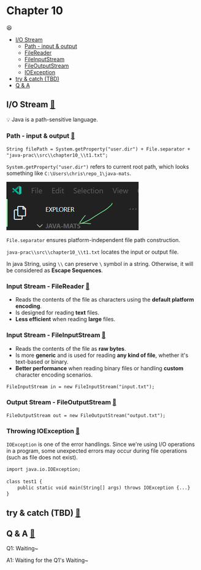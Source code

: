 # Chapter 10

:satisfied:

* [I/O Stream](#1-sAl)
  * [Path - input & output](#1-a)
  * [FileReader](#1-b)
  * [FileInputStream](#1-c)
  * [FileOutputStream](#1-d)
  * [IOException](#1-e)
* [try & catch (TBD)](#2-main)
* [Q & A](#3-qa)

<h2 id="1-sAl">I/O Stream <a href="#top">&#128205;</a></h2>

:bulb: Java is a path-sensitive language.

<h3 id="1-a">Path - input & output <a href="#top">&#128205;</a></h3>

```
String filePath = System.getProperty("user.dir") + File.separator + "java-prac\\src\\chapter10_\\t1.txt";
```

`System.getProperty("user.dir")` refers to current root path, which looks something like `C:\Users\chris\repo_1\java-mats`.

![](../../lib/img/chap10_1.png)

`File.separator` ensures platform-independent file path construction.

`java-prac\\src\\chapter10_\\t1.txt` locates the input or output file.

In java String, using `\\` can preserve `\` symbol in a string. Otherwise, it will be considered as **Escape Sequences**.

<h3 id="1-b">Input Stream - <b>FileReader</b> <a href="#top">&#128205;</a></h3>

* Reads the contents of the file as characters using the **default platform encoding**.
* Is designed for reading **text** files.
* **Less efficient** when reading **large** files.

<h3 id="1-c">Input Stream - <b>FileInputStream</b> <a href="#top">&#128205;</a></h3>

* Reads the contents of the file as **raw bytes**.
* Is more **generic** and is used for reading **any kind of file**, whether it's text-based or binary.
* **Better performance** when reading binary files or handling **custom** character encoding scenarios.

```
FileInputStream in = new FileInputStream("input.txt");
```

<h3 id="1-d">Output Stream - <b>FileOutputStream</b> <a href="#top">&#128205;</a></h3>

```
FileOutputStream out = new FileOutputStream("output.txt");
```

<h3 id="1-e">Throwing <b>IOException</b> <a href="#top">&#128205;</a></h3>

`IOException` is one of the error handlings. Since we're using I/O operations in a program, some unexpected errors may occur during file operations (such as file does not exist).

```
import java.io.IOException;

class test1 {
    public static void main(String[] args) throws IOException {...}
}
```

<h2 id="2-main">try & catch (TBD) <a href="#top">&#128205;</a></h2>

<h2 id="3-qa">Q & A <a href="#top">&#128205;</a></h2>

Q1: Waiting~

A1: Waiting for the Q1's Waiting~
